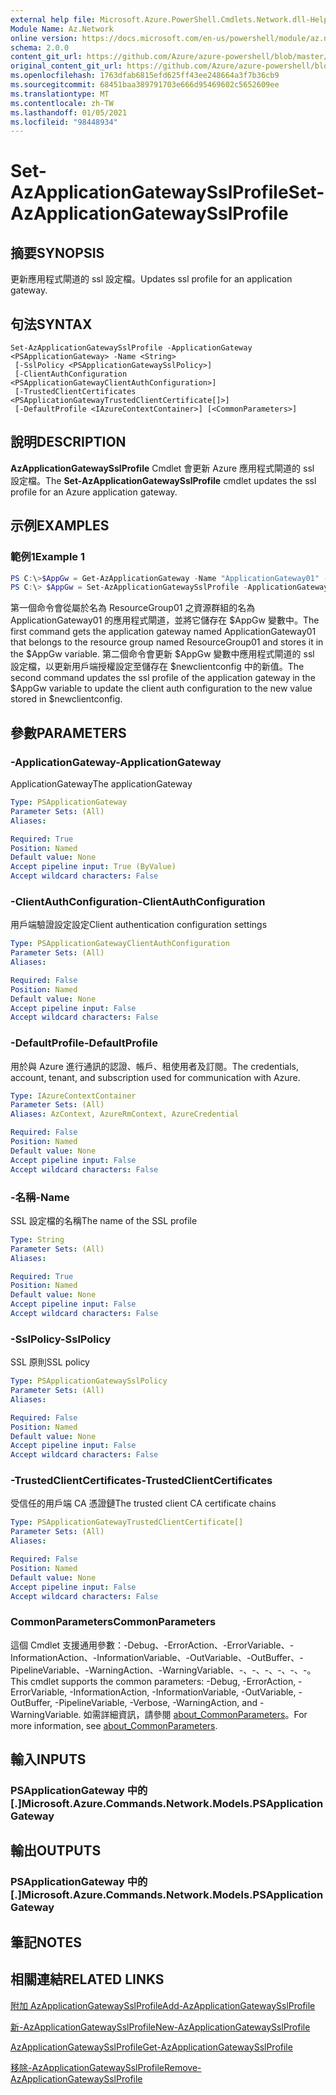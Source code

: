 ```yaml
---
external help file: Microsoft.Azure.PowerShell.Cmdlets.Network.dll-Help.xml
Module Name: Az.Network
online version: https://docs.microsoft.com/en-us/powershell/module/az.network/set-azapplicationgatewaysslprofile
schema: 2.0.0
content_git_url: https://github.com/Azure/azure-powershell/blob/master/src/Network/Network/help/Set-AzApplicationGatewaySslProfile.md
original_content_git_url: https://github.com/Azure/azure-powershell/blob/master/src/Network/Network/help/Set-AzApplicationGatewaySslProfile.md
ms.openlocfilehash: 1763dfab6815efd625ff43ee248664a3f7b36cb9
ms.sourcegitcommit: 68451baa389791703e666d95469602c5652609ee
ms.translationtype: MT
ms.contentlocale: zh-TW
ms.lasthandoff: 01/05/2021
ms.locfileid: "98448934"
---
```

# <span data-ttu-id="429f3-101">Set-AzApplicationGatewaySslProfile</span><span class="sxs-lookup"><span data-stu-id="429f3-101">Set-AzApplicationGatewaySslProfile</span></span>

## <span data-ttu-id="429f3-102">摘要</span><span class="sxs-lookup"><span data-stu-id="429f3-102">SYNOPSIS</span></span>
<span data-ttu-id="429f3-103">更新應用程式閘道的 ssl 設定檔。</span><span class="sxs-lookup"><span data-stu-id="429f3-103">Updates ssl profile for an application gateway.</span></span>

## <span data-ttu-id="429f3-104">句法</span><span class="sxs-lookup"><span data-stu-id="429f3-104">SYNTAX</span></span>

```
Set-AzApplicationGatewaySslProfile -ApplicationGateway <PSApplicationGateway> -Name <String>
 [-SslPolicy <PSApplicationGatewaySslPolicy>]
 [-ClientAuthConfiguration <PSApplicationGatewayClientAuthConfiguration>]
 [-TrustedClientCertificates <PSApplicationGatewayTrustedClientCertificate[]>]
 [-DefaultProfile <IAzureContextContainer>] [<CommonParameters>]
```

## <span data-ttu-id="429f3-105">說明</span><span class="sxs-lookup"><span data-stu-id="429f3-105">DESCRIPTION</span></span>
<span data-ttu-id="429f3-106">**AzApplicationGatewaySslProfile** Cmdlet 會更新 Azure 應用程式閘道的 ssl 設定檔。</span><span class="sxs-lookup"><span data-stu-id="429f3-106">The **Set-AzApplicationGatewaySslProfile** cmdlet updates the ssl profile for an Azure application gateway.</span></span>

## <span data-ttu-id="429f3-107">示例</span><span class="sxs-lookup"><span data-stu-id="429f3-107">EXAMPLES</span></span>

### <span data-ttu-id="429f3-108">範例1</span><span class="sxs-lookup"><span data-stu-id="429f3-108">Example 1</span></span>
```powershell
PS C:\>$AppGw = Get-AzApplicationGateway -Name "ApplicationGateway01" -ResourceGroupName "ResourceGroup01"
PS C:\> $AppGw = Set-AzApplicationGatewaySslProfile -ApplicationGateway $AppGw -Name "Profile01" -ClientAuthConfiguration $newclientconfig
```

<span data-ttu-id="429f3-109">第一個命令會從屬於名為 ResourceGroup01 之資源群組的名為 ApplicationGateway01 的應用程式閘道，並將它儲存在 $AppGw 變數中。</span><span class="sxs-lookup"><span data-stu-id="429f3-109">The first command gets the application gateway named ApplicationGateway01 that belongs to the resource group named ResourceGroup01 and stores it in the $AppGw variable.</span></span> <span data-ttu-id="429f3-110">第二個命令會更新 $AppGw 變數中應用程式閘道的 ssl 設定檔，以更新用戶端授權設定至儲存在 $newclientconfig 中的新值。</span><span class="sxs-lookup"><span data-stu-id="429f3-110">The second command updates the ssl profile of the application gateway in the $AppGw variable to update the client auth configuration to the new value stored in $newclientconfig.</span></span>

## <span data-ttu-id="429f3-111">參數</span><span class="sxs-lookup"><span data-stu-id="429f3-111">PARAMETERS</span></span>

### <span data-ttu-id="429f3-112">-ApplicationGateway</span><span class="sxs-lookup"><span data-stu-id="429f3-112">-ApplicationGateway</span></span>
<span data-ttu-id="429f3-113">ApplicationGateway</span><span class="sxs-lookup"><span data-stu-id="429f3-113">The applicationGateway</span></span>

```yaml
Type: PSApplicationGateway
Parameter Sets: (All)
Aliases:

Required: True
Position: Named
Default value: None
Accept pipeline input: True (ByValue)
Accept wildcard characters: False
```

### <span data-ttu-id="429f3-114">-ClientAuthConfiguration</span><span class="sxs-lookup"><span data-stu-id="429f3-114">-ClientAuthConfiguration</span></span>
<span data-ttu-id="429f3-115">用戶端驗證設定設定</span><span class="sxs-lookup"><span data-stu-id="429f3-115">Client authentication configuration settings</span></span>

```yaml
Type: PSApplicationGatewayClientAuthConfiguration
Parameter Sets: (All)
Aliases:

Required: False
Position: Named
Default value: None
Accept pipeline input: False
Accept wildcard characters: False
```

### <span data-ttu-id="429f3-116">-DefaultProfile</span><span class="sxs-lookup"><span data-stu-id="429f3-116">-DefaultProfile</span></span>
<span data-ttu-id="429f3-117">用於與 Azure 進行通訊的認證、帳戶、租使用者及訂閱。</span><span class="sxs-lookup"><span data-stu-id="429f3-117">The credentials, account, tenant, and subscription used for communication with Azure.</span></span>

```yaml
Type: IAzureContextContainer
Parameter Sets: (All)
Aliases: AzContext, AzureRmContext, AzureCredential

Required: False
Position: Named
Default value: None
Accept pipeline input: False
Accept wildcard characters: False
```

### <span data-ttu-id="429f3-118">-名稱</span><span class="sxs-lookup"><span data-stu-id="429f3-118">-Name</span></span>
<span data-ttu-id="429f3-119">SSL 設定檔的名稱</span><span class="sxs-lookup"><span data-stu-id="429f3-119">The name of the SSL profile</span></span>

```yaml
Type: String
Parameter Sets: (All)
Aliases:

Required: True
Position: Named
Default value: None
Accept pipeline input: False
Accept wildcard characters: False
```

### <span data-ttu-id="429f3-120">-SslPolicy</span><span class="sxs-lookup"><span data-stu-id="429f3-120">-SslPolicy</span></span>
<span data-ttu-id="429f3-121">SSL 原則</span><span class="sxs-lookup"><span data-stu-id="429f3-121">SSL policy</span></span>

```yaml
Type: PSApplicationGatewaySslPolicy
Parameter Sets: (All)
Aliases:

Required: False
Position: Named
Default value: None
Accept pipeline input: False
Accept wildcard characters: False
```

### <span data-ttu-id="429f3-122">-TrustedClientCertificates</span><span class="sxs-lookup"><span data-stu-id="429f3-122">-TrustedClientCertificates</span></span>
<span data-ttu-id="429f3-123">受信任的用戶端 CA 憑證鏈</span><span class="sxs-lookup"><span data-stu-id="429f3-123">The trusted client CA certificate chains</span></span>

```yaml
Type: PSApplicationGatewayTrustedClientCertificate[]
Parameter Sets: (All)
Aliases:

Required: False
Position: Named
Default value: None
Accept pipeline input: False
Accept wildcard characters: False
```

### <span data-ttu-id="429f3-124">CommonParameters</span><span class="sxs-lookup"><span data-stu-id="429f3-124">CommonParameters</span></span>
<span data-ttu-id="429f3-125">這個 Cmdlet 支援通用參數：-Debug、-ErrorAction、-ErrorVariable、-InformationAction、-InformationVariable、-OutVariable、-OutBuffer、-PipelineVariable、-WarningAction、-WarningVariable、-、-、-、-、-、-。</span><span class="sxs-lookup"><span data-stu-id="429f3-125">This cmdlet supports the common parameters: -Debug, -ErrorAction, -ErrorVariable, -InformationAction, -InformationVariable, -OutVariable, -OutBuffer, -PipelineVariable, -Verbose, -WarningAction, and -WarningVariable.</span></span> <span data-ttu-id="429f3-126">如需詳細資訊，請參閱 [about_CommonParameters](http://go.microsoft.com/fwlink/?LinkID=113216)。</span><span class="sxs-lookup"><span data-stu-id="429f3-126">For more information, see [about_CommonParameters](http://go.microsoft.com/fwlink/?LinkID=113216).</span></span>

## <span data-ttu-id="429f3-127">輸入</span><span class="sxs-lookup"><span data-stu-id="429f3-127">INPUTS</span></span>

### <span data-ttu-id="429f3-128">PSApplicationGateway 中的 [.]</span><span class="sxs-lookup"><span data-stu-id="429f3-128">Microsoft.Azure.Commands.Network.Models.PSApplicationGateway</span></span>

## <span data-ttu-id="429f3-129">輸出</span><span class="sxs-lookup"><span data-stu-id="429f3-129">OUTPUTS</span></span>

### <span data-ttu-id="429f3-130">PSApplicationGateway 中的 [.]</span><span class="sxs-lookup"><span data-stu-id="429f3-130">Microsoft.Azure.Commands.Network.Models.PSApplicationGateway</span></span>

## <span data-ttu-id="429f3-131">筆記</span><span class="sxs-lookup"><span data-stu-id="429f3-131">NOTES</span></span>

## <span data-ttu-id="429f3-132">相關連結</span><span class="sxs-lookup"><span data-stu-id="429f3-132">RELATED LINKS</span></span>

[<span data-ttu-id="429f3-133">附加 AzApplicationGatewaySslProfile</span><span class="sxs-lookup"><span data-stu-id="429f3-133">Add-AzApplicationGatewaySslProfile</span></span>](./Add-AzApplicationGatewaySslProfile.md)

[<span data-ttu-id="429f3-134">新-AzApplicationGatewaySslProfile</span><span class="sxs-lookup"><span data-stu-id="429f3-134">New-AzApplicationGatewaySslProfile</span></span>](./New-AzApplicationGatewaySslProfile.md)

[<span data-ttu-id="429f3-135">AzApplicationGatewaySslProfile</span><span class="sxs-lookup"><span data-stu-id="429f3-135">Get-AzApplicationGatewaySslProfile</span></span>](./Get-AzApplicationGatewaySslProfile.md)

[<span data-ttu-id="429f3-136">移除-AzApplicationGatewaySslProfile</span><span class="sxs-lookup"><span data-stu-id="429f3-136">Remove-AzApplicationGatewaySslProfile</span></span>](./Remove-AzApplicationGatewaySslProfile.md)
